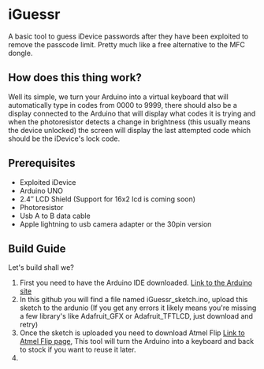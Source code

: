 # iGuessr
A basic tool to guess iDevice passwords after they have been exploited to remove the passcode limit. Pretty much like a free alternative to the MFC dongle.
## How does this thing work?
Well its simple, we turn your Arduino into a virtual keyboard that will automatically type in codes from 0000 to 9999, there should also be a display connected to the Arduino that will display what codes it is trying and when the photoresistor detects a change in brightness (this usually means the device unlocked) the screen will display the last attempted code which should be the iDevice's lock code.
## Prerequisites
- Exploited iDevice
- Arduino UNO
- 2.4″ LCD Shield (Support for 16x2 lcd is coming soon)
- Photoresistor
- Usb A to B data cable
- Apple lightning to usb camera adapter or the 30pin version
## Build Guide
Let's build shall we?

1. First you need to have the Arduino IDE downloaded. [Link to the Arduino site](https://www.arduino.cc/en/software)
2. In this github you will find a file named iGuessr_sketch.ino, upload this sketch to the ardunio (If you get any errors
it likely means you're missing a few library's like Adafruit_GFX or Adafruit_TFTLCD, just download and retry)
3. Once the sketch is uploaded you need to download Atmel Flip [Link to Atmel Flip page](https://www.microchip.com/en-us/development-tool/flip),
This tool will turn the Arduino into a keyboard and back to stock if you want to reuse it later.
4.
